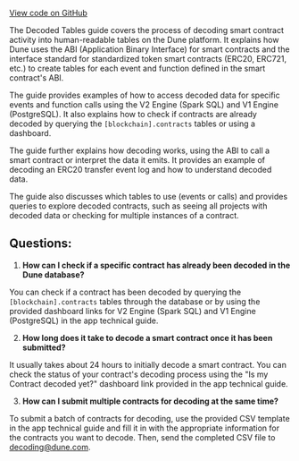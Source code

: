 [View code on GitHub](https://dune.com/docs/data-tables/decoded/index.md)

The Decoded Tables guide covers the process of decoding smart contract activity into human-readable tables on the Dune platform. It explains how Dune uses the ABI (Application Binary Interface) for smart contracts and the interface standard for standardized token smart contracts (ERC20, ERC721, etc.) to create tables for each event and function defined in the smart contract's ABI. 

The guide provides examples of how to access decoded data for specific events and function calls using the V2 Engine (Spark SQL) and V1 Engine (PostgreSQL). It also explains how to check if contracts are already decoded by querying the `[blockchain].contracts` tables or using a dashboard.

The guide further explains how decoding works, using the ABI to call a smart contract or interpret the data it emits. It provides an example of decoding an ERC20 transfer event log and how to understand decoded data.

The guide also discusses which tables to use (events or calls) and provides queries to explore decoded contracts, such as seeing all projects with decoded data or checking for multiple instances of a contract.
## Questions: 
 1. **How can I check if a specific contract has already been decoded in the Dune database?**

You can check if a contract has been decoded by querying the `[blockchain].contracts` tables through the database or by using the provided dashboard links for V2 Engine (Spark SQL) and V1 Engine (PostgreSQL) in the app technical guide.

2. **How long does it take to decode a smart contract once it has been submitted?**

It usually takes about 24 hours to initially decode a smart contract. You can check the status of your contract's decoding process using the "Is my Contract decoded yet?" dashboard link provided in the app technical guide.

3. **How can I submit multiple contracts for decoding at the same time?**

To submit a batch of contracts for decoding, use the provided CSV template in the app technical guide and fill it in with the appropriate information for the contracts you want to decode. Then, send the completed CSV file to decoding@dune.com.
